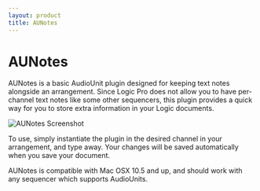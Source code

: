 ```yaml
---
layout: product
title: AUNotes
---
```


AUNotes
=======

AUNotes is a basic AudioUnit plugin designed for keeping text notes alongside
an arrangement. Since Logic Pro does not allow you to have per-channel text
notes like some other sequencers, this plugin provides a quick way for you to
store extra information in your Logic documents.

![AUNotes Screenshot](http://static.teragonaudio.com/ta_aunotes.jpg)

To use, simply instantiate the plugin in the desired channel in your
arrangement, and type away. Your changes will be saved automatically when you
save your document.

AUNotes is compatible with Mac OSX 10.5 and up, and should work with any
sequencer which supports AudioUnits.

